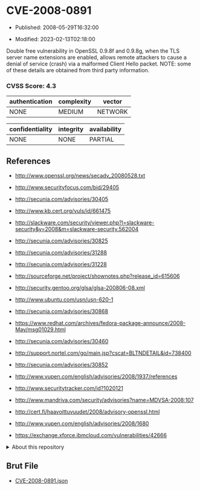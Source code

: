 # CVE-2008-0891

- Published: 2008-05-29T16:32:00

- Modified: 2023-02-13T02:18:00

Double free vulnerability in OpenSSL 0.9.8f and 0.9.8g, when the TLS server name extensions are enabled, allows remote attackers to cause a denial of service (crash) via a malformed Client Hello packet. NOTE: some of these details are obtained from third party information.

### CVSS Score: **4.3**

| authentication | complexity | vector |
| --- | --- | --- |
| NONE | MEDIUM | NETWORK |

| confidentiality | integrity | availability |
| --- | --- | --- |
| NONE | NONE | PARTIAL |

## References

* http://www.openssl.org/news/secadv_20080528.txt

* http://www.securityfocus.com/bid/29405

* http://secunia.com/advisories/30405

* http://www.kb.cert.org/vuls/id/661475

* http://slackware.com/security/viewer.php?l=slackware-security&y=2008&m=slackware-security.562004

* http://secunia.com/advisories/30825

* http://secunia.com/advisories/31288

* http://secunia.com/advisories/31228

* http://sourceforge.net/project/shownotes.php?release_id=615606

* http://security.gentoo.org/glsa/glsa-200806-08.xml

* http://www.ubuntu.com/usn/usn-620-1

* http://secunia.com/advisories/30868

* https://www.redhat.com/archives/fedora-package-announce/2008-May/msg01029.html

* http://secunia.com/advisories/30460

* http://support.nortel.com/go/main.jsp?cscat=BLTNDETAIL&id=738400

* http://secunia.com/advisories/30852

* http://www.vupen.com/english/advisories/2008/1937/references

* http://www.securitytracker.com/id?1020121

* http://www.mandriva.com/security/advisories?name=MDVSA-2008:107

* http://cert.fi/haavoittuvuudet/2008/advisory-openssl.html

* http://www.vupen.com/english/advisories/2008/1680

* https://exchange.xforce.ibmcloud.com/vulnerabilities/42666

<details>
<summary>About this repository</summary> 

  This repository is part of the project [Live Hack CVE](https://github.com/Live-Hack-CVE). Main website can be found [www.live-hack.org](https://www.live-hack.org) 
  
  Made by [Sn0wAlice](https://github.com/Sn0wAlice) for the people that care about security and need to have a feed of the latest CVEs. Hope you enjoy it, don't forget to star the repo and follow me on [Twitter](https://twitter.com/Sn0wAlice) and [Github](https://github.com/Sn0wAlice). And that is my [personnal website](https://www.alice-snow.me/)

  - [Home Page](https://github.com/Live-Hack-CVE)
  - [Framework](https://github.com/Live-Hack-CVE/cve-framework)
  - [CVE database](https://github.com/Live-Hack-CVE/full_database)
  - [Changelog](https://github.com/Live-Hack-CVE/Changelog)
</details>

## Brut File

* [CVE-2008-0891.json](https://raw.githubusercontent.com/Live-Hack-CVE/full_database/main/cves/2008/CVE-2008-0891.json)

